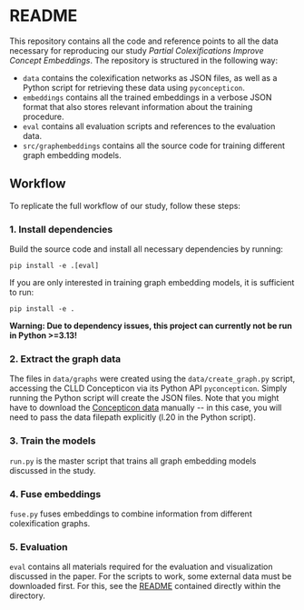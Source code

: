 # README

This repository contains all the code and reference points to all the data necessary for reproducing our study *Partial Colexifications Improve Concept Embeddings*. The repository is structured in the following way:
* `data` contains the colexification networks as JSON files, as well as a Python script for retrieving these data using `pyconcepticon`.
* `embeddings` contains all the trained embeddings in a verbose JSON format that also stores relevant information about the training procedure.
* `eval` contains all evaluation scripts and references to the evaluation data.
* `src/graphembeddings` contains all the source code for training different graph embedding models.

## Workflow

To replicate the full workflow of our study, follow these steps:

### 1. Install dependencies

Build the source code and install all necessary dependencies by running:

```
pip install -e .[eval]
```

If you are only interested in training graph embedding models, it is sufficient to run:

```
pip install -e .
```

**Warning: Due to dependency issues, this project can currently not be run in Python >=3.13!**

### 2. Extract the graph data

The files in `data/graphs` were created using the `data/create_graph.py` script, accessing the CLLD Concepticon via its Python API `pyconcepticon`. Simply running the Python script will create the JSON files. Note that you might have to download the [Concepticon data](https://github.com/concepticon/concepticon-data) manually -- in this case, you will need to pass the data filepath explicitly (l.20 in the Python script).

### 3. Train the models

`run.py` is the master script that trains all graph embedding models discussed in the study.

### 4. Fuse embeddings

`fuse.py` fuses embeddings to combine information from different colexification graphs.

### 5. Evaluation

`eval` contains all materials required for the evaluation and visualization discussed in the paper. For the scripts to work, some external data must be downloaded first. For this, see the [README](/eval/README.md) contained directly within the directory.

